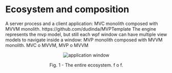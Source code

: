 # Ecosystem and composition
<p>A server process and a client application: MVC monolith composed with MVVM monolith. https://github.com/dudinda/MVPTemplate The engine represents the mvp model, but still each wpf window can have multiple view models to navigate inside a window: MVP monolith composed with MVVM monolith. MVC o MVVM, MVP o MVVM</p>
<p align="center">
    <img src="https://i.imgur.com/mZtAxXv.png" alt="application window">
     <p align="center">Fig. 1 - The entire ecosystem. f o f.</p>
</p>
